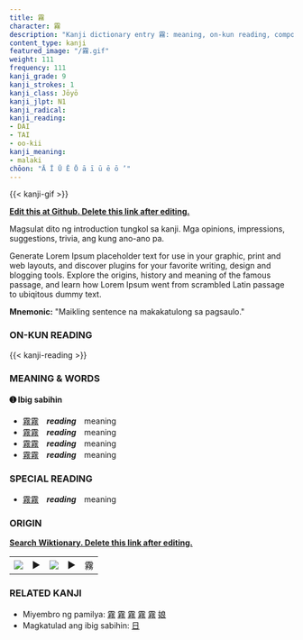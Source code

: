 ```yaml
---
title: 霧
character: 霧
description: "Kanji dictionary entry 霧: meaning, on-kun reading, compounds, origin, related kanji"
content_type: kanji
featured_image: "/霧.gif"
weight: 111
frequency: 111
kanji_grade: 9
kanji_strokes: 1
kanji_class: Jōyō
kanji_jlpt: N1
kanji_radical: 
kanji_reading: 
- DAI
- TAI
- oo-kii
kanji_meaning:
- malaki
chōon: "Ā Ī Ū Ē Ō ā ī ū ē ō ’"
---
```

[//]: # (Don't edit the line below. Kanji animated GIF code is automatically generated.)
{{< kanji-gif >}}

[//]: # (Edit below this line.)

**[Edit this at Github. Delete this link after editing.](https://github.com/tim0g/tim/tree/main/content/kanji/霧/index.md)**

Magsulat dito ng introduction tungkol sa kanji. Mga opinions, impressions, suggestions, trivia, ang kung ano-ano pa.

Generate Lorem Ipsum placeholder text for use in your graphic, print and web layouts, and discover plugins for your favorite writing, design and blogging tools. Explore the origins, history and meaning of the famous passage, and learn how Lorem Ipsum went from scrambled Latin passage to ubiqitous dummy text.
 
**Mnemonic:** "Maikling sentence na makakatulong sa pagsaulo."

### ON-KUN READING

[//]: # (Don't edit the line below. ON-KUN READING code is automatically generated.)
{{< kanji-reading >}}

### MEANING & WORDS

#### ➊ **Ibig sabihin**
  - [霧](../霧)[霧](../霧)　***reading***　meaning
  - [霧](../霧)[霧](../霧)　***reading***　meaning
  - [霧](../霧)[霧](../霧)　***reading***　meaning
  - [霧](../霧)[霧](../霧)　***reading***　meaning

### SPECIAL READING
  - [霧](../霧)[霧](../霧)　***reading***　meaning

### ORIGIN

**[Search Wiktionary. Delete this link after editing.](https://wiktionary.org/wiki/霧)**
<table class="kanji-table"><tr><td>
<img src="60px-霧-bronze.svg.png">
</td><td>▶</td><td>
<img src="60px-霧-oracle.svg.png">
</td><td>▶</td>
<td class="kanji-origin">霧</td>
</tr></table>

### RELATED KANJI
- Miyembro ng pamilya: [霧](../霧) [霧](../霧) [霧](../霧) [霧](../霧) [霧](../霧) [娘](../娘)
- Magkatulad ang ibig sabihin: [日](../日)
